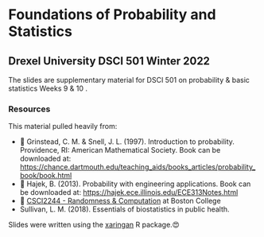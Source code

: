 # Foundations of Probability and Statistics
## Drexel University DSCI 501 Winter 2022


The slides are supplementary material for DSCI 501 on probability &amp; basic statistics Weeks 9 & 10 .  

### Resources 
This material pulled heavily from:  
* 📖 Grinstead, C. M. & Snell, J. L. (1997). Introduction to probability. Providence, RI: American Mathematical Society. Book can be downloaded at: https://chance.dartmouth.edu/teaching_aids/books_articles/probability_book/book.html 
* 📖  Hajek, B. (2013). Probability with engineering applications. Book can be downloaded at: https://hajek.ece.illinois.edu/ECE313Notes.html
* 📝 [CSCI2244 - Randomness & Computation](http://www.cs.bc.edu/~straubin/csci2244-2019/syllabus.html) at Boston College  
* Sullivan, L. M. (2018). Essentials of biostatistics in public health.



Slides were written using the [xaringan](https://CRAN.R-project.org/package=xaringan) R package.😍
